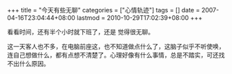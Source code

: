 +++
title = "今天有些无聊"
categories = ["心情轨迹"]
tags = []
date = 2007-04-16T23:04:44+08:00
lastmod = 2010-10-29T17:02:39+08:00
+++



看看时间，还有半个小时就下班了，还是 觉得很无聊。

这一天客人也不多，在电脑前座这，也不知道做点什么了，这脑子似乎不听使唤，连自己想做什么，都有点想不清楚了。心理好像有什么事情，总是不踏实，可还找不出什么原因。